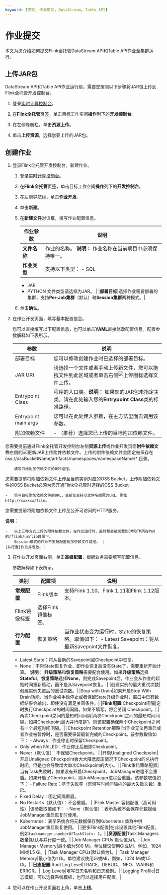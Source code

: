 ```yaml
---
keyword: [提交, 作业提交, DataStream, Table API]
---
```


# 作业提交

本文为您介绍如何提交Flink全托管DataStream API和Table API作业至集群运行。

## 上传JAR包

DataStream API和Table API作业运行前，需要您按照以下步骤将JAR包上传到Flink全托管开发控制台。

1.  登录[实时计算控制台](https://realtime-compute.console.aliyun.com/regions/cn-shanghai)。

2.  在**Flink全托管**页签，单击目标工作空间**操作**列下的**开发控制台**。

3.  在左侧导航栏，单击**资源上传**。

4.  单击**上传资源**，选择您要上传的JAR包。


## 创建作业

1.  登录Flink全托管开发控制台，新建作业。

    1.  登录[实时计算控制台](https://realtime-compute.console.aliyun.com/regions/cn-shanghai)。

    2.  在**Flink全托管**页签，单击目标工作空间**操作**列下的**开发控制台**。

    3.  在左侧导航栏，单击**作业开发**。

    4.  单击**新建**。

    5.  在**新建文件**对话框，填写作业配置信息。

        |作业参数|说明|
        |----|--|
        |**文件名称**|作业的名称。 **说明：** 作业名称在当前项目中必须保持唯一。 |
        |**作业类型**|支持以下类型：        -   SQL
        -   JAR
        -   PYTHON
文件类型请选择为JAR。 |
        |**部署目标**|选择作业需要部署的集群，支持**Per-Job集群**（默认）和**Session集群**两种模式。|

    6.  单击**确认**。

2.  在作业开发页面，填写基本配置信息。

    您可以直接填写以下配置信息，也可以单击**YAML**直接修改配置信息。配置参数解释如下表所示。

    |参数|说明|
    |--|--|
    |部署目标|您可以修改创建作业时已选择的部署目标。|
    |JAR URI|请选择一个文件或者手动上传新文件，您可以拖拽文件到此区域或者单击右侧![上传](https://static-aliyun-doc.oss-accelerate.aliyuncs.com/assets/img/zh-CN/2491735161/p247547.png)图标选择文件上传。|
    |Entrypoint Class|程序的入口类。**说明：** 如果您的JAR包未指定主类，请在此处输入您的**Entrypoint Class**类的标准路径。 |
    |Entrypoint main args|您可以在此处传入参数，在主方法里面去调用该参数。|
    |附加依赖文件|    -   （推荐）选择您已上传的目标附加依赖文件。

您需要提前通过Flink全托管开发控制台左侧**资源上传**或作业开发页面**附件依赖文件**右侧的![更新JAR](https://static-aliyun-doc.oss-accelerate.aliyuncs.com/assets/img/zh-CN/5957179951/p164582.png)上传附件依赖文件。上传的附件依赖文件会固定被保存在oss://ossBucketName/artifacts/namespaces/namespaceName/\* 目录。

    -   填写目标附加依赖文件的OSS路径。

您需要提前将附加依赖文件上传至当前实例对应的OSS Bucket，上传附加依赖文件的OSS Bucket必须为您开通Flink全托管时选择的OSS Bucket。

    -   填写目标附加依赖文件的URL，目前仅支持以文件名结尾的URL，例如http://xxxxxx/file。

您需要提前将附加依赖文件上传至公开可访问的HTTP服务。

**说明：**

    -   以上三种方式上传的附件依赖文件，在作业运行时，最终都会被加载到JM和TM所在Pod的/flink/usrlib目录下。
    -   Session模式的作业不支持配置附加依赖文件路径。 |
    |并行度|作业并发数。|

3.  在作业开发页面右侧，单击**高级配置**，根据业务需要填写配置信息。

    参数解释如下表所示。

    |类别|配置项|说明|
    |--|---|--|
    |**常规配置**|Flink版本|支持Flink 1.10、Flink 1.11和Flink 1.12版本。|
    |Flink镜像标签|选择Flink镜像标签。|
    |**行为配置**|恢复策略|当作业状态变为运行时，State的恢复策略。取值如下：    -   Latest Savepoint：将从最新Savepoint文件恢复。
    -   Latest State：将从最新的Savepoint或Checkpoint中恢复。
    -   None：不带State恢复作业，即作业恢复后没有State了，需要重新开始计算。
**说明：** **升级策略**和**恢复策略**需要配合使用。如果**升级策略**选择**Stateful**，**恢复策略**选择**None**，则完成Savepoint后，作业会从作业的起始时间重新启动，而不是从Savepoint恢复。 |
    |创建实例的最大重试次数|创建实例失败后的重试次数。|
    |Stop with Drain|如果开启Stop With Drain功能，当作业被手动停止或者保留State升级作业时，窗口中已有数据结果会输出，即使没有满足关窗条件。|
    |**Flink配置**|Checkpoint间隔|定时执行Checkpoint的时间间隔。如果不填写，将会关闭 Checkpoint。|
    |两次Checkpoint之间的最短时间间隔|两次Checkpoint之间的最短时间间隔，如果Checkpoint最大并行度是1，则该配置确保两个Checkpoint之间有一个最短时间间隔。|
    |Checkpoint Retention策略|当作业无法再重启或者作业被暂停时，是否需要保留最新完成的Checkpoint。该参数取值如下：    -   Always：作业停止时保留Checkpoint。
    -   Only when FAILED：作业停止后删除Checkpoint。
    -   Never（默认值）：不保留Checkpoint。 |
    |开启Unaligned Checkpoint|开启Unaligned Checkpoint会大大降低反压情况下Checkpoint的总执行时间。但是也会导致增大单次Checkpoint的大小。|
    |Flink重启策略配置|当有Task失败时，如果没有开启Checkpoint，JobManager进程不会重启。如果开启了Checkpoint，则JobManager进程会重启。该参数取值如下：    -   Failure Rate：基于失败率（您填写时间间隔内的最大失败次数）重启。
    -   Fixed Delay：固定间隔重启。
    -   No Restarts（默认值）：不会重启。 |
    |Flink Master 容错配置（高可用性）|该参数取值如下：    -   None（默认值）：表示系统不会保存元数据给JobManager重启恢复时使用。
    -   Kubernetes：表示系统会将元数据保存到Kubernetes 集群中供JobManager重启恢复使用。 |
    |更多Flink配置|在此设置其他Flink配置。例如`taskmanager.numberOfTaskSlots: 1`。|
    |**资源配置**|Task Managers数量|默认与并行度一致。|
    |Job Manager CPUs|默认值为1。|
    |Job Manager Memory|最小值为500 Mi。单位建议使用Gi或Mi，例如，1024 Mi或1.5 Gi。|
    |Task Manager CPUs|默认值为1。|
    |Task Manager Memory|最小值为1 Gi。单位建议使用Gi或Mi，例如，1024 Mi或1.5 Gi。|
    |**日志配置**|Root Log Level|TRACE、DEBUG、INFO、WARN和ERROR。|
    |Log Levels|填写日志名称和日志级别。|
    |Logging Profile|日志模板，可以选择系统模板，也可以选择用户配置。|

4.  您可以在作业开发页面右上角，单击**上线**。


